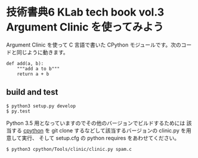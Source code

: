 # 技術書典6 KLab tech book vol.3 Argument Clinic を使ってみよう

Argument Clinic を使って C 言語で書いた CPython モジュールです。次のコードと同じように動きます。

```
def add(a, b):
    """add a to b"""
    return a + b
```


## build and test
```
$ python3 setup.py develop
$ py.test
```

Python 3.5 用となっていますのでその他のバージョンでビルドするためには
該当する [cpython](https://github.com/python/cpython.git) を git clone するなどして該当するバージョンの clinic.py を用意して実行、
そして setup.cfg の python requires をあわせてください。

```
$ python3 cpython/Tools/clinic/clinic.py spam.c
```
